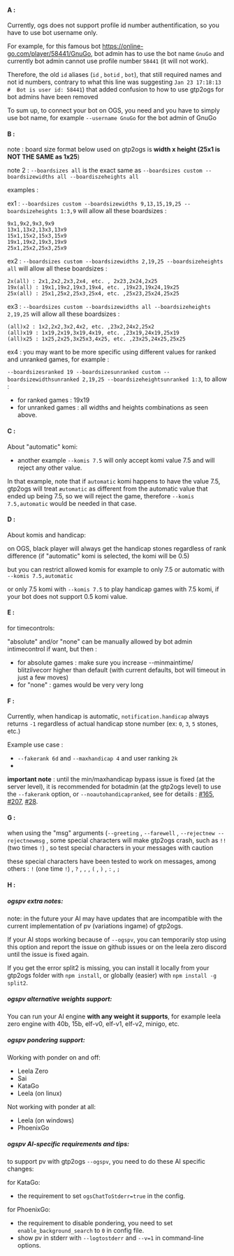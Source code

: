 #### A : 

Currently, ogs does not support profile id number authentification, 
so you have to use bot username only. 

For example, for this famous bot https://online-go.com/player/58441/GnuGo, 
bot admin has to use the bot name `GnuGo` and currently bot admin cannot 
use profile number `58441` (it will not work).

Therefore, the old `id` aliases (`id` , `botid` , `bot`), that 
still required names and not id numbers, contrary to what this 
line was suggesting `Jan 23 17:18:13   #  Bot is user id: 58441`) 
that added confusion to how to use gtp2ogs for bot admins have 
been removed

To sum up, to connect your bot on OGS, you need and you have 
to simply use bot name, for example `--username GnuGo` for 
the bot admin of GnuGo

#### B : 

note : board size format below used on gtp2ogs is 
**width x height (25x1 is NOT THE SAME as 1x25**)

note 2 : `--boardsizes all` is the exact same as 
`--boardsizes custom --boardsizewidths all --boardiszeheights all` 

examples :

ex1 : `--boardsizes custom --boardsizewidths 9,13,15,19,25 --boardsizeheights 1:3,9` 
will allow all these boardsizes :

```
9x1,9x2,9x3,9x9
13x1,13x2,13x3,13x9
15x1,15x2,15x3,15x9
19x1,19x2,19x3,19x9
25x1,25x2,25x3,25x9
```

ex2 : `--boardsizes custom --boardsizewidths 2,19,25 --boardsizeheights all` 
will allow all these boardsizes :

```
2x(all) : 2x1,2x2,2x3,2x4, etc. , 2x23,2x24,2x25
19x(all) : 19x1,19x2,19x3,19x4, etc. ,19x23,19x24,19x25
25x(all) : 25x1,25x2,25x3,25x4, etc. ,25x23,25x24,25x25
```

ex3 : `--boardsizes custom --boardsizewidths all --boardsizeheights 2,19,25` 
will allow all these boardsizes :

```
(all)x2 : 1x2,2x2,3x2,4x2, etc. ,23x2,24x2,25x2
(all)x19 : 1x19,2x19,3x19,4x19, etc. ,23x19,24x19,25x19
(all)x25 : 1x25,2x25,3x25x3,4x25, etc. ,23x25,24x25,25x25
```

ex4 : you may want to be more specific using different values 
for ranked and unranked games, for example :

`--boardsizesranked 19 --boardsizesunranked custom --boardsizewidthsunranked 2,19,25 --boardsizeheightsunranked 1:3`, 
to allow :
- for ranked games : 19x19
- for unranked games : all widths and heights combinations as seen above.

#### C :

About "automatic" komi:

- another example `--komis 7.5` will only accept komi value 
7.5 and will reject any other value.

In that example, note that if `automatic` komi happens to 
have the value 7.5, gtp2ogs will treat `æutomatic` as 
different from the automatic value that ended up being 7.5, 
so we will reject the game, therefore `--komis 7.5,automatic` 
would be needed in that case.

#### D : 

About komis and handicap:

on OGS, black player will always get the handicap stones 
regardless of rank difference (if "automatic" komi is 
selected, the komi will be 0.5) 

but you can restrict allowed komis for example to only 7.5 
or automatic with `--komis 7.5,automatic`

or only 7.5 komi with `--komis 7.5` to play handicap games 
with 7.5 komi, if your bot does not support 0.5 komi value.

#### E : 

for timecontrols:

"absolute" and/or "none" can be manually allowed by bot admin 
intimecontrol if want, but then :

- for absolute games : make sure you increase --minmaintime/
blitz*live*corr higher than default (with current defaults, 
bot will timeout in just a few moves)
- for "none" : games would be very very long

#### F :

Currently, when handicap is automatic, `notification.handicap` 
always returns `-1` regardless of actual handicap stone number 
(ex: `0`, `3`, `5` stones, etc.)

Example use case : 
- `--fakerank 6d` and `--maxhandicap 4` and user ranking 
`2k`
- 

**important note** : until the min/maxhandicap bypass issue 
is fixed (at the server level), it is recommended for botadmin 
(at the gtp2ogs level) to use the `--fakerank` option, or 
`--noautohandicapranked`, see for details :
[#165](https://github.com/online-go/gtp2ogs/pull/165), 
[#207](https://github.com/online-go/gtp2ogs/pull/207),
[#28](https://github.com/online-go/gtp2ogs/issues/28).

#### G : 

when using the "msg" arguments (`--greeting` , `--farewell` , 
`--rejectnew --rejectnewmsg` , some special characters will 
make gtp2ogs crash, such as `!!` (two times `!`) , so test 
special characters in your messages with caution 

these special characters have been tested to work on messages, 
among others :  `!` (one time `!`) , `?` , `,` , `(` , `)` , 
`:` , `;` 

#### H :

##### ogspv extra notes:

note: in the future your AI may have updates that are incompatible 
with the current implementation of pv (variations ingame) of gtp2ogs.

If your AI stops working because of `--ogspv`, you can temporarily stop using 
this option and report the issue on github issues or on the leela zero discord 
until the issue is fixed again.

If you get the error split2 is missing, you can install it locally from your 
gtp2ogs folder with `npm install`, or globally (easier) with `npm install -g split2`.

##### ogspv alternative weights support:

You can run your AI engine **with any weight it supports**, for example 
leela zero engine with 40b, 15b, elf-v0, elf-v1, elf-v2, minigo, etc.

##### ogspv pondering support:

Working with ponder on and off:
- Leela Zero
- Sai
- KataGo
- Leela (on linux)

Not working with ponder at all:
- Leela (on windows)
- PhoenixGo

##### ogspv AI-specific requirements and tips:

to support pv with gtp2ogs `--ogspv`, you need to do these AI specific changes:

for KataGo:
- the requirement to set `ogsChatToStderr=true` in the config.

for PhoenixGo:
- the requirement to disable pondering, you need to set `enable_background_search` 
to `0` in config file.
- show pv in stderr with `--logtostderr` and `--v=1` in command-line options.
